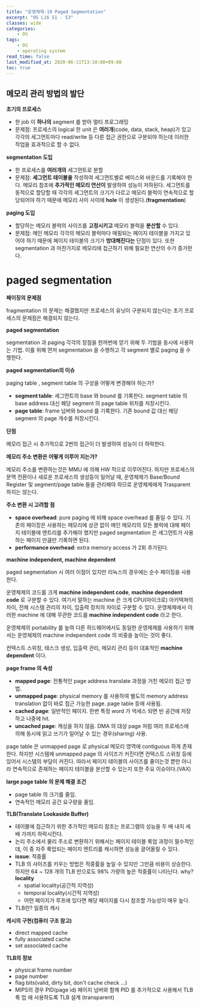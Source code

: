 ```yaml
---
title: "운영체제-19 Paged Segmentation"
excerpt: "OS L16 S1 - S3"
classes: wide
categories:
    - OS
tags:
    - OS
    - operating system
read_time: false
last_modified_at: 2020-06-11T13:10:00+09:00
toc: true
---
```


## 메모리 관리 방법의 발단

**초기의 프로세스**

- 한 job 이 **하나의** segment 를 받아 멀티 프로그래밍
- 문제점: 프로세스의 logical 한 unit 은 **여러개**(code, data, stack, heap)가 있고 각각의 세그먼트마다 read/write 등 다른 접근 권한으로 구분되야 하는데 이러한 작업을 효과적으로 할 수 없다.

**segmentation 도입**

- 한 프로세스를 **여러개의** 세그먼트로 분할
- 문제점: **세그먼트 테이블을** 작성하여 세그먼트별로 베이스와 바운드를 기록해야 한다. 메모리 참조에 **추가적인 메모리 연산이** 발생하여 성능이 저하된다. 세그먼트를 동적으로 할당할 때 각각의 세그먼트의 크기가 다르고 메모리 블럭이 연속적으로 할당되어야 하기 때문에 메모리 사이 사이에 **hole** 이 생성된다.(**fragmentation**)

**paging 도입**

- 할당하는 메모리 블럭의 사이즈를 **고정시키고** 메모리 블럭을 **분산할** 수 있다.
- 문제점: 메인 메모리 각각의 메모리 블럭마다 매핑되는 페이지 테이블을 가지고 있어야 하기 때문에 페이지 테이블의 크기가 **방대해진다는** 단점이 있다. 또한 segmentation 과 마찬가지로 메모리에 접근하기 위해 필요한 연산의 수가 증가한다.



# paged segmentation

**페이징의 문제점**

fragmentation 의 문제는 해결했지만 프로세스의 유닛이 구분되지 않는다는 초기 프로세스의 문제점은 해결되지 않는다.

**paged segmentation**

segmentation 과 paging 각각의 장점을 한꺼번에 얻기 위해 두 기법을 동시에 사용하는 기법. 이를 위해 먼저 segmentation 을 수행하고 각 segment 별로 paging 을 수행한다.

**paged segmentation의 이슈**

paging table , segment table 의 구성을 어떻게 변경해야 하는가?

- **segment table**: 세그먼트의 base 와 bound 를 기록한다. segment table 의 base address 대신 해당 segment 의 page table 위치를 저장시킨다.
- **page table**: frame 넘버와 bound 를 기록한다. 기존 bound 값 대신 해당 segment 의 page 개수를 저장시킨다.

**단점**

메모리 접근 시 추가적으로 2번의 접근이 더 발생하여 성능이 더 하락한다.

**메모리 주소 변환은 어떻게 이루어 지는가?**

메모리 주소를 변환하는것은 MMU 에 의해 HW 적으로 이루어진다. 하지만 프로세스의 문맥 전환이나 새로운 프로세스의 생성등이 일어날 때, 운영체제가 Base/Bound Register 및 segment/page table 들을 관리해야 하므로 운영체제에게 Trasparent 하지는 않는다.

**주소 변환 시 고려할 점**

- **space overhead**: pure paging 에 비해 space overhead 를 줄일 수 있다. 기존의 페이징은 사용하는 메모리에 상관 없이 메인 메모리의 모든 블럭에 대해 페이지 테이블에 엔트리를 추가해야 했지만 paged segmentation 은 세그먼트가 사용하는 페이지 만큼만 기록하면 된다.
- **performance overhead**: extra memory access 가 2회 추가된다.



**machine independent, machine dependent**

paged segmentation 시 여러 이점이 있지만 리눅스의 경우에는 순수 페이징을 사용한다.

운영체제의 코드를 크게 **machine independent code**, **machine dependent code** 로 구분할 수 있다. 여기서 말하는 machine 은 크게 CPU(마이크로) 아키텍쳐의 차이, 전체 시스템 관리의 차이, 입출력 장치의 차이로 구분할 수 있다. 운영체제에서 이러한 machine 에 대해 무관한 코드를 **machine independent code** 라고 한다.

운영체제의 portability 를 높여 다른 하드웨어에서도 동일한 운영체제를 사용하기 위해서는 운영체제의 machine independent code 의 비중을 높이는 것이 좋다.

컨텍스트 스위칭, 태스크 생성, 입출력 관리, 메모리 관리 등이 대표적인 **machine dependent** 이다. 

 

**page frame 의 속성**

- **mapped page**: 전통적인 page address translate 과정을 거친 메모리 접근 방법.
- **unmapped page**: physical memory 를 사용하여 별도의 memory address translation 없이 바로 접근 가능한 page. page table 등에 사용됨.
- **cached page**: 일반적인 페이지. 한번 특정 word 가 억세스 되면 빈 공간에 저장 하고 나중에 hit.
- **uncached page**: 캐싱을 하지 않음. DMA 의 대상 page 처럼 여러 프로세스에 의해 동시에 읽고 쓰기가 일어날 수 있는 경우(sharing) 사용.

page table 은 unmapped page 로 physical 메모리 영역에 contiguous 하게 존재한다. 하지만 시스템에 unmapped page 의 사이즈가 커진다면 컨텍스트 스위칭 등에 있어서 시스템의 부담이 커진다. 따라서 페이지 테이블의 사이즈를 줄이는것 뿐만 아니라 연속적으로 존재하는 페이지 테이블을 분산할 수 있는지 또한 주요 이슈이다.(VAX)



**large page table 의 문제 해결 조건**

- page table 의 크기를 줄임.
- 연속적인 메모리 공간 요구량을 줄임.

 

 **TLB(Translate Lookaside Buffer)**

- 테이블에 접근하기 위한 추가적인 메모리 참조는 프로그램의 성능을 두 배 내지 세 배 가까지 하락시킨다.
- 논리 주소에서 물리 주소로 변환하기 위해서는 페이지 테이블 룩업 과정이 필수적인데, 이 중 자주 룩업되는 페이지 엔트리를 캐시하면 성능을 끌어올릴 수 있다.
- **issue**: 적중률
- TLB 의 사이즈를 키우는 방법은 적중률을 높일 수 있지만 그만큼 비용이 상승한다. 하지만 64 ~ 128 개의 TLB 만으로도 98% 가량의 높은 적중률이 나타난다. why? **locality**
  - spatial locality(공간적 지역성)
  - temporal locality(시간적 지역성)
  - 어떤 페이지가 루프에 있다면 해당 페이지를 다시 참조할 가능성이 매우  높다.
- TLB란? 일종의 캐시



**캐시의 구현(컴퓨터 구조 참고)**

- direct mapped cache
- fully associated cache
- set associated cache



**TLB의 정보**

- physical frame number
- page number
- flag bits(valid, dirty bit, don't cache check ...)
- MIPS의 경우 PID(page id) 페이지 넘버와 함께 PID 를 추가적으로 사용해서 TLB 룩 업 에 사용하도록 TLB 설계 (transparent)